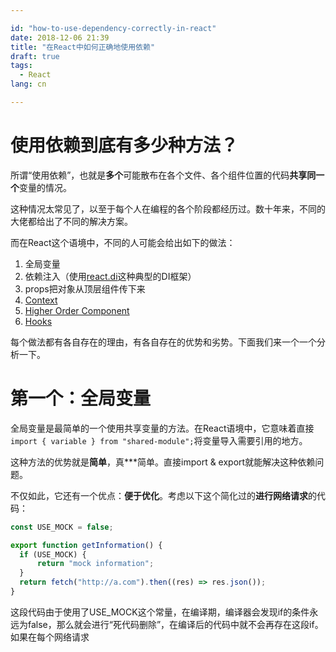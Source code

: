 ```yaml
---

id: "how-to-use-dependency-correctly-in-react"
date: 2018-12-06 21:39
title: "在React中如何正确地使用依赖"
draft: true
tags:
  - React
lang: cn

---
```


# 使用依赖到底有多少种方法？

所谓“使用依赖”，也就是**多个**可能散布在各个文件、各个组件位置的代码**共享同一个**变量的情况。

这种情况太常见了，以至于每个人在编程的各个阶段都经历过。数十年来，不同的大佬都给出了不同的解决方案。

而在React这个语境中，不同的人可能会给出如下的做法：

1. 全局变量
2. 依赖注入（使用[react.di](https://github.com/RobinBuschmann/react.di)这种典型的DI框架）
3. props把对象从顶层组件传下来
4. [Context](https://reactjs.org/docs/context.html)
5. [Higher Order Component](https://reactjs.org/docs/higher-order-components.html)
6. [Hooks](https://reactjs.org/docs/hooks-intro.html)

每个做法都有各自存在的理由，有各自存在的优势和劣势。下面我们来一个一个分析一下。

# 第一个：全局变量

全局变量是最简单的一个使用共享变量的方法。在React语境中，它意味着直接`import { variable } from "shared-module";`将变量导入需要引用的地方。

这种方法的优势就是**简单**，真\*\*\*简单。直接import & export就能解决这种依赖问题。

不仅如此，它还有一个优点：**便于优化**。考虑以下这个简化过的**进行网络请求**的代码：

```js
const USE_MOCK = false;

export function getInformation() {
  if (USE_MOCK) {
      return "mock information";
  }
  return fetch("http://a.com").then((res) => res.json());
}
```

这段代码由于使用了USE_MOCK这个常量，在编译期，编译器会发现if的条件永远为false，那么就会进行“死代码删除”，在编译后的代码中就不会再存在这段if。如果在每个网络请求
